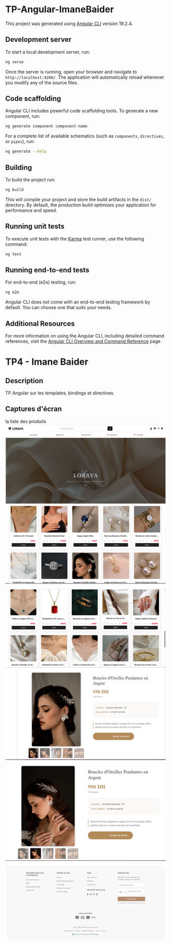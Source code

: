 # TP-Angular-ImaneBaider

This project was generated using [Angular CLI](https://github.com/angular/angular-cli) version 19.2.4.

## Development server

To start a local development server, run:

```bash
ng serve
```

Once the server is running, open your browser and navigate to `http://localhost:4200/`. The application will automatically reload whenever you modify any of the source files.

## Code scaffolding

Angular CLI includes powerful code scaffolding tools. To generate a new component, run:

```bash
ng generate component component-name
```

For a complete list of available schematics (such as `components`, `directives`, or `pipes`), run:

```bash
ng generate --help
```

## Building

To build the project run:

```bash
ng build
```

This will compile your project and store the build artifacts in the `dist/` directory. By default, the production build optimizes your application for performance and speed.

## Running unit tests

To execute unit tests with the [Karma](https://karma-runner.github.io) test runner, use the following command:

```bash
ng test
```

## Running end-to-end tests

For end-to-end (e2e) testing, run:

```bash
ng e2e
```

Angular CLI does not come with an end-to-end testing framework by default. You can choose one that suits your needs.

## Additional Resources

For more information on using the Angular CLI, including detailed command references, visit the [Angular CLI Overview and Command Reference](https://angular.dev/tools/cli) page.



# TP4 - Imane Baider

## Description
TP Angular sur les templates, bindings et directives.

## Captures d'écran
la liste des produits
![image alt](https://github.com/imanebaider/TP-Angular-ImaneBaider/blob/main/loraya1.PNG?raw=true
)
![image alt](https://github.com/imanebaider/TP-Angular-ImaneBaider/blob/main/loraya2.PNG?raw=true
)

![image alt](https://github.com/imanebaider/TP-Angular-ImaneBaider/blob/main/loraya3.PNG?raw=true
)
![image alt](https://github.com/imanebaider/TP-Angular-ImaneBaider/blob/main/loraya5.PNG?raw=true
)
![image alt](https://github.com/imanebaider/TP-Angular-ImaneBaider/blob/main/loraya6.PNG?raw=true
)

![image alt](https://github.com/imanebaider/TP-Angular-ImaneBaider/blob/main/loraya7.PNG?raw=true
)















